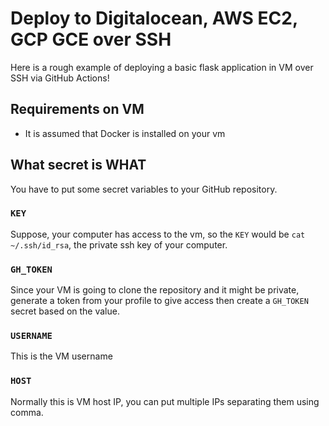 # Deploy to Digitalocean, AWS EC2, GCP GCE over SSH

Here is a rough example of deploying a basic flask application in VM over SSH via GitHub Actions!

## Requirements on VM

- It is assumed that Docker is installed on your vm

## What secret is WHAT

You have to put some secret variables to your GitHub repository. 

### `KEY`

Suppose, your computer has access to the vm, so the `KEY` would be `cat ~/.ssh/id_rsa`, the private ssh key of your computer. 

### `GH_TOKEN`

Since your VM is going to clone the repository and it might be private, generate a token from your profile to give access then create a `GH_TOKEN` secret based on the value.

### `USERNAME`

This is the VM username

### `HOST`

Normally this is VM host IP, you can put multiple IPs separating them using comma.

